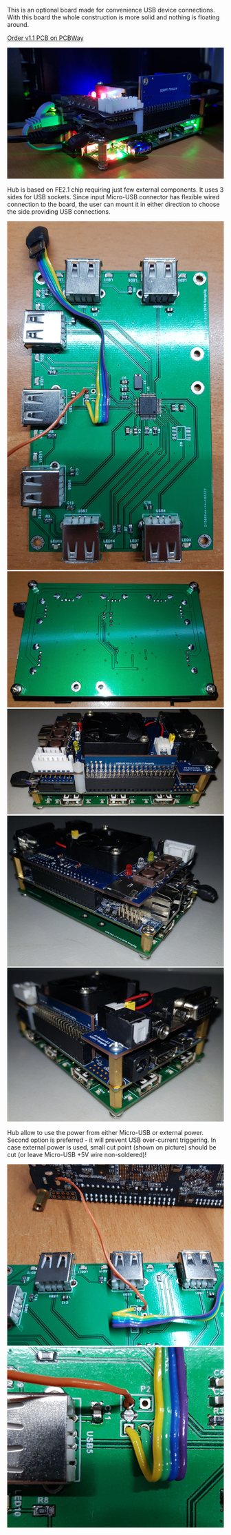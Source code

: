 This is an optional board made for convenience USB device connections. With this board the whole construction is more solid and nothing is floating around.

[Order v1.1 PCB on PCBWay](https://www.pcbway.com/project/shareproject/USB_Hub_v1_1_for_MiSTer.html)

![photo](pictures/USBHub_1.jpg)

Hub is based on FE2.1 chip requiring just few external components. It uses 3 sides for USB sockets. Since input Micro-USB connector has flexible wired connection to the board, the user can mount it in either direction to choose the side providing USB connections.

![photo](pictures/USBHub_2.jpg)
![photo](pictures/USBHub_6.jpg)
![photo](pictures/USBHub_3.jpg)
![photo](pictures/USBHub_4.jpg)
![photo](pictures/USBHub_5.jpg)

Hub allow to use the power from either Micro-USB or external power. Second option is preferred - it will prevent USB over-current triggering. In case external power is used, small cut point (shown on picture) should be cut (or leave Micro-USB +5V wire non-soldered)!

![photo](pictures/USBHub_ext_power_1.jpg)
![photo](pictures/USBHub_ext_power_2.jpg)
